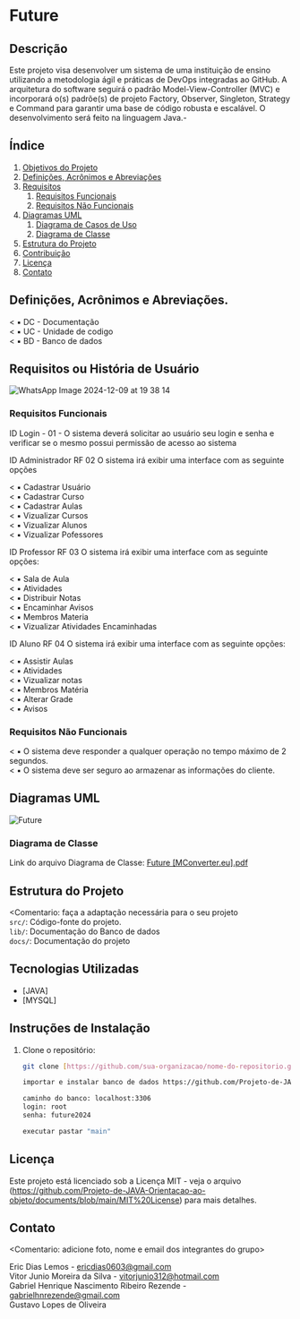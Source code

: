 # Future

## Descrição

Este projeto visa desenvolver um sistema de uma instituição de ensino utilizando a metodologia ágil e práticas de DevOps integradas ao GitHub. A arquitetura do software seguirá o padrão Model-View-Controller (MVC) e incorporará o(s) padrõe(s) de projeto  Factory, Observer, Singleton, Strategy e Command  para garantir uma base de código robusta e escalável. O desenvolvimento será feito na linguagem Java.-

## Índice

1. [Objetivos do Projeto](#objetivo)
2. [Definições, Acrônimos e Abreviações](#definição)
3. [Requisitos](#requisitos)
   1. [Requisitos Funcionais](#rf)
   2. [Requisitos Não Funcionais](#rnf)
4. [Diagramas UML](#uml)
   1. [Diagrama de Casos de Uso](#uc)
   2. [Diagrama de Classe](#classe)
5. [Estrutura do Projeto](#estrutura)
6. [Contribuição](#contribuição)
7. [Licença](#licença)
8. [Contato](#contato)

## Definições, Acrônimos e Abreviações.
 < ▪ DC - Documentação           
 < ▪ UC - Unidade de codigo            
 < ▪ BD - Banco de dados   


## Requisitos ou História de Usuário

![WhatsApp Image 2024-12-09 at 19 38 14](https://github.com/user-attachments/assets/9c20665d-8563-453a-8db4-e477b6b84e0b)


   ### Requisitos Funcionais
ID Login - 01 -  O sistema deverá solicitar ao usuário seu login e senha e verificar se o mesmo possui permissão de acesso ao sistema  
 
ID Administrador RF 02 O sistema irá exibir uma interface com as seguinte opções  

   < ▪ Cadastrar Usuário  
   < ▪ Cadastrar Curso  
   < ▪ Cadastrar Aulas  
   < ▪ Vizualizar Cursos  
   < ▪ Vizualizar Alunos  
   < ▪ Vizualizar Pofessores  

ID Professor RF 03 O sistema irá exibir uma interface com as seguinte opções:

   < ▪ Sala de Aula    
   < ▪ Atividades   
   < ▪ Distribuir Notas  
   < ▪ Encaminhar Avisos   
   < ▪ Membros Materia  
   < ▪ Vizualizar Atividades Encaminhadas  

ID Aluno RF 04 O sistema irá exibir uma interface com as seguinte opções:

   < ▪ Assistir Aulas   
   < ▪ Atividades   
   < ▪ Vizualizar notas   
   < ▪ Membros Matéria   
   < ▪ Alterar Grade   
   < ▪ Avisos  

   ### Requisitos Não Funcionais
   < ▪ O sistema deve responder a qualquer operação no tempo máximo de 2 segundos.  
   < ▪ O sistema deve ser seguro ao armazenar as informações do cliente.  

## Diagramas UML

![Future](https://github.com/user-attachments/assets/d396e9f4-ef91-4333-abe4-fc3a47aebdcd)

   
   ### Diagrama de Classe

Link do arquivo Diagrama de Classe: [Future [MConverter.eu].pdf](https://github.com/user-attachments/files/18068499/Future.MConverter.eu.pdf)


## Estrutura do Projeto 
<Comentario: faça a adaptação necessária para o seu projeto    
`src/`: Código-fonte do projeto.    
`lib/`: Documentação do Banco de dados     
`docs/`: Documentação do projeto    

## Tecnologias Utilizadas
- [JAVA]
- [MYSQL]

## Instruções de Instalação
1. Clone o repositório:
   ```sh
   git clone [https://github.com/sua-organizacao/nome-do-repositorio.git](https://github.com/Projeto-de-JAVA-Orientacao-ao-objeto/code/tree/main/Future)

   importar e instalar banco de dados https://github.com/Projeto-de-JAVA-Orientacao-ao-objeto/database/blob/main/future.sql
   
   caminho do banco: localhost:3306
   login: root
   senha: future2024

   executar pastar "main"
   
## Licença
Este projeto está licenciado sob a Licença MIT - veja o arquivo (https://github.com/Projeto-de-JAVA-Orientacao-ao-objeto/documents/blob/main/MIT%20License) para mais detalhes.
## Contato
<Comentario: adicione foto, nome e email dos integrantes do grupo>   
    
Eric Dias Lemos - ericdias0603@gmail.com     
Vitor Junio Moreira da Silva - vitorjunio312@hotmail.com   
Gabriel Henrique Nascimento Ribeiro Rezende - gabrielhnrezende@gmail.com     
Gustavo Lopes de Oliveira    
